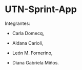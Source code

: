 # UTN-Sprint-App

Integrantes: 

* Carla Domecq,

* Aldana Carioli,

* León M. Fornerino,

* Diana Gabriela Miños.
